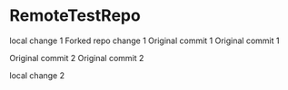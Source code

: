 # RemoteTestRepo

local change 1
Forked repo change 1
Original commit 1
Original commit 1

Original commit 2
Original commit 2

local change 2
